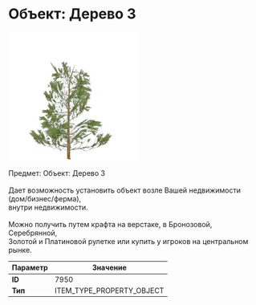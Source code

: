 # Объект: Дерево 3

![Item Image](../img/7950.webp?raw=true)

Предмет: Объект: Дерево 3<br><br>Дает возможность установить объект возле Вашей недвижимости (дом/бизнес/ферма),<br>внутри недвижимости.<br><br>Можно получить путем крафта на верстаке, в Бронозовой, Серебрянной,<br>Золотой и Платиновой рулетке или купить у игроков на центральном рынке.


| Параметр | Значение |
|----------|----------|
| **ID** | 7950 |
| **Тип** | ITEM_TYPE_PROPERTY_OBJECT |

